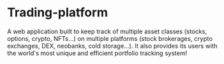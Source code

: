 # Trading-platform
A web application built to keep track of multiple asset classes (stocks, options, crypto, NFTs…) on multiple platforms (stock brokerages, crypto exchanges, DEX, neobanks, cold storage…). It also provides its users with the world's most unique and efficient portfolio tracking system!
